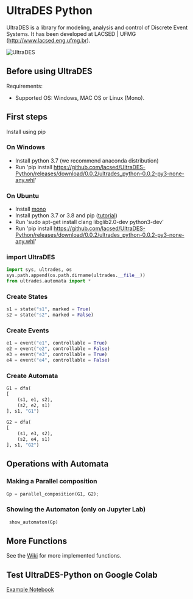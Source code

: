 # UltraDES Python

UltraDES is a library for modeling, analysis and control of Discrete Event Systems. It has been developed at LACSED | UFMG (http://www.lacsed.eng.ufmg.br).

![UltraDES](http://lacsed.eng.ufmg.br/wp-content/uploads/2017/05/Logo_UltraDES_PNG_Internet-e1494353854950.png)

## Before using UltraDES

Requirements: 
- Supported OS: Windows, MAC OS or Linux (Mono).

## First steps

Install using pip

### On Windows

- Install python 3.7 (we recommend anaconda distribution)
- Run 'pip install https://github.com/lacsed/UltraDES-Python/releases/download/0.0.2/ultrades_python-0.0.2-py3-none-any.whl'

### On Ubuntu

- Install [mono](https://www.mono-project.com/download/stable/#download-lin)
- Install python 3.7 or 3.8 and pip ([tutorial](https://phoenixnap.com/kb/how-to-install-python-3-ubuntu))
- Run 'sudo apt-get install clang libglib2.0-dev python3-dev'
- Run 'pip install https://github.com/lacsed/UltraDES-Python/releases/download/0.0.2/ultrades_python-0.0.2-py3-none-any.whl'


### import UltraDES

```py
import sys, ultrades, os
sys.path.append(os.path.dirname(ultrades.__file__))
from ultrades.automata import *
```

### Create States

```py
s1 = state("s1", marked = True)
s2 = state("s2", marked = False)
```

### Create Events

```py
e1 = event("e1", controllable = True)
e2 = event("e2", controllable = False)
e3 = event("e3", controllable = True)
e4 = event("e4", controllable = False)
```

### Create Automata

```py
G1 = dfa(
[
    (s1, e1, s2), 
    (s2, e2, s1)
], s1, "G1")
  
G2 = dfa(
[
    (s1, e3, s2), 
    (s2, e4, s1)
], s1, "G2")
```

## Operations with Automata

### Making a Parallel composition

```py
Gp = parallel_composition(G1, G2); 
```

### Showing the Automaton (only on Jupyter Lab)

```py
 show_automaton(Gp)
 ```
 
 ## More Functions 
 
 See the [Wiki](https://github.com/lacsed/UltraDES-Python/wiki) for more implemented functions.
 
 ## Test UltraDES-Python on Google Colab
 
 [Example Notebook](https://colab.research.google.com/drive/1g4vS4Yppzk8nzfzyO8Kna93LkOqxXYNc?usp=sharing)
